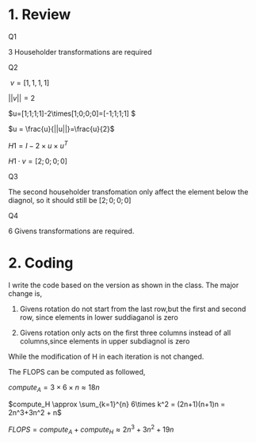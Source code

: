 # 1. Review

Q1

3 Householder transformations are required

 Q2

 $v=[1,1,1,1]$

$|| v || = 2$

$u=[1;1;1;1]-2\times[1;0;0;0]=[-1;1;1;1] $

$u = \frac{u}{||u||}=\frac{u}{2}$

$H1 = I - 2\times u \times u^T$

$H1 \cdot v = [2;0;0;0]$

Q3

The second householder transfomation only affect the element below the diagnol, so it should still be $[2;0;0;0]$

Q4

6 Givens transformations are required.

# 2. Coding

I write the code based on the version as shown in the class. The major change is,

1. Givens rotation do not start from the last row,but the first and second row, since elements  in lower suddiaganol is zero

2. Givens rotation only acts on the first three columns instead of all columns,since elements in upper subdiagnol is zero

While the modification of H in each iteration is not changed.

The FLOPS can be computed as followed,

$compute_A = 3 \times 6 \times n \approx 18n$

$compute_H \approx \sum_{k=1}^{n} 6\times k^2 = (2n+1)(n+1)n  = 2n^3+3n^2 + n$

$FLOPS = compute_A + compute_H \approx 2n^3+ 3n^2 + 19n$
